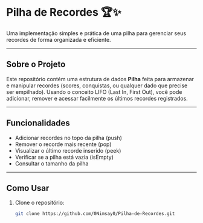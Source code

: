 # Pilha de Recordes 🏆✨

Uma implementação simples e prática de uma pilha para gerenciar seus recordes de forma organizada e eficiente.

---

## Sobre o Projeto

Este repositório contém uma estrutura de dados **Pilha** feita para armazenar e manipular recordes (scores, conquistas, ou qualquer dado que precise ser empilhado). Usando o conceito LIFO (Last In, First Out), você pode adicionar, remover e acessar facilmente os últimos recordes registrados.

---

## Funcionalidades

- Adicionar recordes no topo da pilha (push)
- Remover o recorde mais recente (pop)
- Visualizar o último recorde inserido (peek)
- Verificar se a pilha está vazia (isEmpty)
- Consultar o tamanho da pilha

---

## Como Usar

1. Clone o repositório:
   ```bash
   git clone https://github.com/0Nimsay0/Pilha-de-Recordes.git
